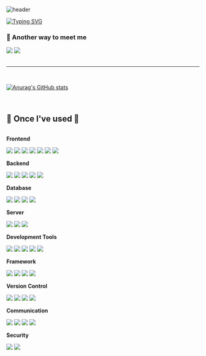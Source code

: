 
![header](https://capsule-render.vercel.app/api?type=waving&color=6994CDEE&text=&animation=twinkling&height=100)

[![Typing SVG](https://readme-typing-svg.demolab.com?font=Alkatra&weight=500&size=45&duration=4000&pause=3&color=6994CDEE&center=false&vCenter=false&multiline=true&repeat=true&width=1000&height=100&lines=Welcome+to+sunghomong's+GitHub!+👋)](https://git.io/typing-svg)

### 🤞 Another way to meet me
<div>
  <a href="https://sunghomong.github.io/" target="_blank"><img src="https://img.shields.io/badge/Tech_Blog-20C997?style=flat-square&logo=velog&logoColor=white"/></a>
  <a href="mailto:kidcojsh@gmail.com" target="_blank"><img src="https://img.shields.io/badge/kidcojsh@gmail.com-EA4221?style=flat-square&logo=Gmail&logoColor=white"/></a>
</div>
<br>

-------

<br>

[![Anurag's GitHub stats](https://github-readme-stats.vercel.app/api?username=sunghomong)](https://github.com/anuraghazra/github-readme-stats)

<br>

## 🔨 Once I've used 🔨
<div style="display:flex; flex-direction:column; align-items:flex-start;">
    <!-- Frontend -->
    <p><strong>Frontend</strong></p>
    <div>
        <img src="https://img.shields.io/badge/html5-E34F26?style=flat-square&logo=html5&logoColor=white"> 
        <img src="https://img.shields.io/badge/css-1572B6?style=flat-square&logo=css3&logoColor=white"> 
        <img src="https://img.shields.io/badge/javascript-F7DF1E?style=flat-square&logo=javascript&logoColor=black">
        <img src="https://img.shields.io/badge/React-61DAFB?style=flat-square&logo=react&logoColor=black">
        <img src="https://img.shields.io/badge/JQuery-0769AD?style=flat-square&logo=jquery&logoColor=white">
        <img src="https://img.shields.io/badge/Ajax-00758F?style=flat-square&logo=ajax&logoColor=white">
        <img src="https://img.shields.io/badge/JSP-00758?style=flat-square&logo=ajax&color=black">
    </div>
    <!-- Backend -->
    <p><strong>Backend</strong></p>
    <div>
        <img src="https://img.shields.io/badge/Java-007396?style=for-the-badge&logo=Java&logoColor=white">
        <img src="https://img.shields.io/badge/Ruby-CC342D?style=for-the-badge&logo=ruby&logoColor=white">
        <img src="https://img.shields.io/badge/Node.js-339933?style=for-the-badge&logo=node.js&logoColor=white">
        <img src="https://img.shields.io/badge/Python-3776AB?style=for-the-badge&logo=python&logoColor=white">
        <img src="https://img.shields.io/badge/Kotlin-7F52FF?style=for-the-badge&logo=kotlin&logoColor=white">
    </div>
    <!-- Database -->
    <p><strong>Database</strong></p>
    <div>
        <img src="https://img.shields.io/badge/Docker-2496ED?style=for-the-badge&logo=docker&logoColor=white">
        <img src="https://img.shields.io/badge/oracle-F80000?style=for-the-badge&logo=oracle&logoColor=white"> 
        <img src="https://img.shields.io/badge/MYSQL-4479A1?style=for-the-badge&logo=mysql&logoColor=white"> 
        <img src="https://img.shields.io/badge/amazon rds-527FFF?style=for-the-badge&logo=amazonrds&logoColor=white">
    </div>
    <!-- Server -->
    <p><strong>Server</strong></p>
    <div>
        <img src="https://img.shields.io/badge/linux-FCC624?style=for-the-badge&logo=linux&logoColor=black"> 
        <img src="https://img.shields.io/badge/apache tomcat-F8DC75?style=for-the-badge&logo=apachetomcat&logoColor=black">
        <img src="https://img.shields.io/badge/amazon ec2-FF9900?style=for-the-badge&logo=amazonec2&logoColor=white">
    </div>
    <!-- Development Tools -->
    <p><strong>Development Tools</strong></p>
    <div>
        <img src="https://img.shields.io/badge/IntelliJ IDEA-000000?style=flat-square&logo=intellij-idea&logoColor=white">
        <img src="https://img.shields.io/badge/Visual Studio Code-007ACC?style=flat-square&logo=visual-studio-code&logoColor=white">
        <img src="https://img.shields.io/badge/Eclipse IDE-2C2255?style=flat-square&logo=eclipse-ide&logoColor=white">
        <img src="https://img.shields.io/badge/android%20studio-3DDC84?style=flat-square&logo=android-studio&logoColor=white">
        <img src="https://img.shields.io/badge/dbeaver-382923?style=flat-square&logo=dbeaver&logoColor=white">
    </div>
    <!-- Framework -->
    <p><strong>Framework</strong></p>
    <div>
        <img src="https://img.shields.io/badge/Spring-6DB33F?style=flat-square&logo=spring&logoColor=white">
        <img src="https://img.shields.io/badge/Spring Boot-6DB33F?style=flat-square&logo=spring-boot&logoColor=white">
        <img src="https://img.shields.io/badge/Web Socket-010101?style=flat-square&logo=socketdotio&logoColor=white">
        <img src="https://img.shields.io/badge/thymeleaf-005F0F?style=flat-square&logo=thymeleaf&logoColor=white">
    </div>
    <!-- Version Control -->
    <p><strong>Version Control</strong></p>
    <div>
        <img src="https://img.shields.io/badge/Jenkins-D24939?style=flat-square&logo=jenkins&logoColor=white">
        <img src="https://img.shields.io/badge/GitHub%20Actions-2088FF?style=flat-square&logo=github-actions&logoColor=white">
        <img src="https://img.shields.io/badge/Git-F05032?style=flat-square&logo=git&logoColor=white">
        <img src="https://img.shields.io/badge/GitHub-181717?style=flat-square&logo=github&logoColor=white">
    </div>
    <!-- Communication -->
    <p><strong>Communication</strong></p>
    <div>
        <img src="https://img.shields.io/badge/Notion-000000?style=flat-square&logo=notion&logoColor=white">
        <img src="https://img.shields.io/badge/ERD%20Cloud-gray?style=flat-square&logo=staruml&logoColor=white">
        <img src="https://img.shields.io/badge/Discord-5865F2?style=flat-square&logo=discord&logoColor=white">
        <img src="https://img.shields.io/badge/Slack-4A154B?style=flat-square&logo=slack&logoColor=white">
    </div>
    <p><strong>Security</strong></p>
    <div>
        <img src="https://img.shields.io/badge/JWT-000000?style=flat-square&logo=jsonwebtokens&logoColor=white">
        <img src="https://img.shields.io/badge/OAuth2.0-4285F4?style=flat-square&logo=google&logoColor=white">
    </div>
</div><br>
